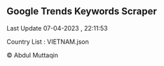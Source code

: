 

## Google Trends Keywords Scraper 
 
Last Update 07-04-2023 , 22:11:53

Country List :
VIETNAM.json



© Abdul Muttaqin 
